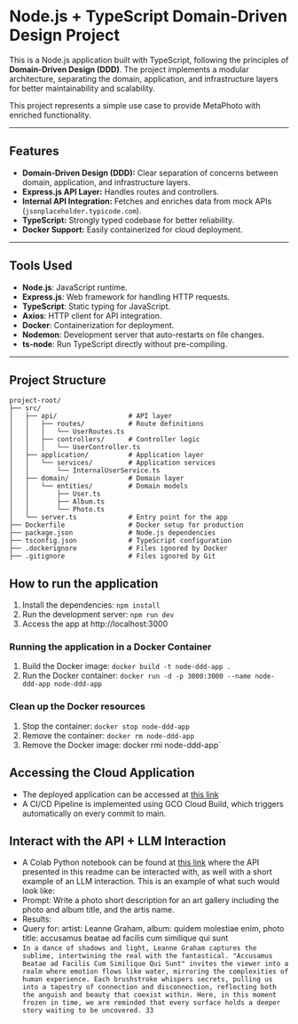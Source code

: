 # Node.js + TypeScript Domain-Driven Design Project

This is a Node.js application built with TypeScript, following the principles of **Domain-Driven Design (DDD)**. The project implements a modular architecture, separating the domain, application, and infrastructure layers for better maintainability and scalability.

This project represents a simple use case to provide MetaPhoto with enriched functionality.

---

## **Features**

- **Domain-Driven Design (DDD):** Clear separation of concerns between domain, application, and infrastructure layers.
- **Express.js API Layer:** Handles routes and controllers.
- **Internal API Integration:** Fetches and enriches data from mock APIs (`jsonplaceholder.typicode.com`).
- **TypeScript:** Strongly typed codebase for better reliability.
- **Docker Support:** Easily containerized for cloud deployment.

---

## **Tools Used**

- **Node.js**: JavaScript runtime.
- **Express.js**: Web framework for handling HTTP requests.
- **TypeScript**: Static typing for JavaScript.
- **Axios**: HTTP client for API integration.
- **Docker**: Containerization for deployment.
- **Nodemon**: Development server that auto-restarts on file changes.
- **ts-node**: Run TypeScript directly without pre-compiling.

---

## **Project Structure**

```plaintext
project-root/
├── src/
│   ├── api/                  # API layer
│   │   ├── routes/           # Route definitions
│   │   │   └── UserRoutes.ts
│   │   ├── controllers/      # Controller logic
│   │   │   └── UserController.ts
│   ├── application/          # Application layer
│   │   └── services/         # Application services
│   │       └── InternalUserService.ts
│   ├── domain/               # Domain layer
│   │   └── entities/         # Domain models
│   │       ├── User.ts
│   │       ├── Album.ts
│   │       └── Photo.ts
│   └── server.ts             # Entry point for the app
├── Dockerfile                # Docker setup for production
├── package.json              # Node.js dependencies
├── tsconfig.json             # TypeScript configuration
├── .dockerignore             # Files ignored by Docker
├── .gitignore                # Files ignored by Git
```

## **How to run the application**

1. Install the dependencies: `npm install`
2. Run the development server: `npm run dev`
3. Access the app at http://localhost:3000

### **Running the application in a Docker Container**

1. Build the Docker image: `docker build -t node-ddd-app .`
2. Run the Docker container: `docker run -d -p 3000:3000 --name node-ddd-app node-ddd-app`

### Clean up the Docker resources
1. Stop the container: `docker stop node-ddd-app`
2. Remove the container: `docker rm node-ddd-app`
3. Remove the Docker image: docker rmi node-ddd-app`

## **Accessing the Cloud Application**
- The deployed application can be accessed at [this link](https://meta-photo-test-863610494883.us-central1.run.app)
- A CI/CD Pipeline is implemented using GCO Cloud Build, which triggers automatically on every commit to main.

## **Interact with the API + LLM Interaction**

- A Colab Python notebook can be found at [this link](https://colab.research.google.com/drive/1b53gt-AAYZfa623T13qZgj_6AP4Wh3lP?usp=sharing) where the API presented in this readme can be interacted with, as well with a short example of an LLM interaction. This is an example of what such would look like:
- Prompt: Write a photo short description for an art gallery including the photo and album title, and the artis name.
- Results:
- Query for: artist: Leanne Graham, album: quidem molestiae enim, photo title: accusamus beatae ad facilis cum similique qui sunt
- ```In a dance of shadows and light, Leanne Graham captures the sublime, intertwining the real with the fantastical. "Accusamus Beatae ad Facilis Cum Similique Qui Sunt" invites the viewer into a realm where emotion flows like water, mirroring the complexities of human experience. Each brushstroke whispers secrets, pulling us into a tapestry of connection and disconnection, reflecting both the anguish and beauty that coexist within. Here, in this moment frozen in time, we are reminded that every surface holds a deeper story waiting to be uncovered. 33```


